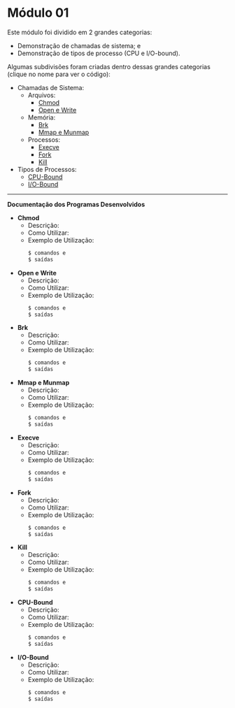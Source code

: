 # Módulo 01

Este módulo foi dividido em 2 grandes categorias:

* Demonstração de chamadas de sistema; e
* Demonstração de tipos de processo (CPU e I/O-bound).

Algumas subdivisões foram criadas dentro dessas grandes categorias (clique no nome para ver o código):

* Chamadas de Sistema:
    * Arquivos:
        * [Chmod](https://github.com/RafaelSantosBraz/SSC5723-gpso2/tree/master/Modulo01/arquivos/chmod/main.c)
        * [Open e Write](https://github.com/RafaelSantosBraz/SSC5723-gpso2/tree/master/Modulo01/arquivos/open_write/main.c)
    * Memória:
        * [Brk](https://github.com/RafaelSantosBraz/SSC5723-gpso2/tree/master/Modulo01/memoria/brk/main.c)
        * [Mmap e Munmap](https://github.com/RafaelSantosBraz/SSC5723-gpso2/tree/master/Modulo01/memoria/mmap_munmap/main.c)
    * Processos:
        * [Execve](https://github.com/RafaelSantosBraz/SSC5723-gpso2/tree/master/Modulo01/processos/execve/main.c)
        * [Fork](https://github.com/RafaelSantosBraz/SSC5723-gpso2/tree/master/Modulo01/processos/fork/main.c)
        * [Kill](https://github.com/RafaelSantosBraz/SSC5723-gpso2/tree/master/Modulo01/processos/kill/main.c)
* Tipos de Processos:
    * [CPU-Bound](https://github.com/RafaelSantosBraz/SSC5723-gpso2/tree/master/Modulo01/cpu_bound/main.c)
    * [I/O-Bound](https://github.com/RafaelSantosBraz/SSC5723-gpso2/tree/master/Modulo01/IO_bound/main.c)
    
****

**Documentação dos Programas Desenvolvidos**

* **Chmod** 
    * Descrição:
    * Como Utilizar:
    * Exemplo de Utilização:
        ```sh
        $ comandos e 
        $ saídas
        ```
* **Open e Write** 
    * Descrição:
    * Como Utilizar:
    * Exemplo de Utilização:
        ```sh
        $ comandos e 
        $ saídas
        ```
* **Brk** 
    * Descrição:
    * Como Utilizar:
    * Exemplo de Utilização:
        ```sh
        $ comandos e 
        $ saídas
        ```
* **Mmap e Munmap** 
    * Descrição:
    * Como Utilizar:
    * Exemplo de Utilização:
        ```sh
        $ comandos e 
        $ saídas
        ```
* **Execve** 
    * Descrição:
    * Como Utilizar:
    * Exemplo de Utilização:
        ```sh
        $ comandos e 
        $ saídas
        ```
* **Fork** 
    * Descrição:
    * Como Utilizar:
    * Exemplo de Utilização:
        ```sh
        $ comandos e 
        $ saídas
        ```
* **Kill** 
    * Descrição:
    * Como Utilizar:
    * Exemplo de Utilização:
        ```sh
        $ comandos e 
        $ saídas
        ```
* **CPU-Bound** 
    * Descrição:
    * Como Utilizar:
    * Exemplo de Utilização:
        ```sh
        $ comandos e 
        $ saídas
        ```
* **I/O-Bound** 
    * Descrição:
    * Como Utilizar:
    * Exemplo de Utilização:
        ```sh
        $ comandos e 
        $ saídas
        ```
                